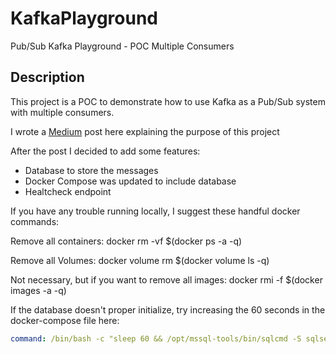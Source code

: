 # KafkaPlayground

Pub/Sub Kafka Playground - POC Multiple Consumers

## Description

This project is a POC to demonstrate how to use Kafka as a Pub/Sub system with multiple consumers.

I wrote a [Medium](https://medium.com/p/659362b4fe0d#8077-e1407e7d701e) post here explaining the purpose of this project

After the post I decided to add some features:

- Database to store the messages
- Docker Compose was updated to include database
- Healtcheck endpoint

If you have any trouble running locally, I suggest these handful docker commands:

Remove all containers:
docker rm -vf $(docker ps -a -q)

Remove all Volumes:
docker volume rm $(docker volume ls -q)

Not necessary, but if you want to remove all images:
docker rmi -f $(docker images -a -q)

If the database doesn't proper initialize, try increasing the 60 seconds in the docker-compose file here:

```yaml
command: /bin/bash -c "sleep 60 && /opt/mssql-tools/bin/sqlcmd -S sqlserver -U sa -P Password123! -d master -i tmp/init.sql"
```
